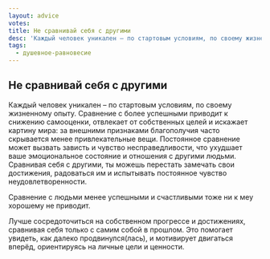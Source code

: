 ```yaml
---
layout: advice
votes:
title: Не сравнивай себя с другими
desc: 'Каждый человек уникален – по стартовым условиям, по своему жизненному опыту.  Сравнение с более успешными приводит к снижению самооценки, отвлекает от собственных целей и искажает картину мира: за внешними признаками благополучия часто скрывается менее привлекательные вещи.'
tags:
  - душевное-равновесие
---
```


## Не сравнивай себя с другими

Каждый человек уникален – по стартовым условиям, по своему жизненному опыту.  Сравнение с более успешными приводит к снижению самооценки, отвлекает от собственных целей и искажает картину мира: за внешними признаками благополучия часто скрывается менее привлекательные вещи. Постоянное сравнение может вызвать зависть и чувство несправедливости, что ухудшает ваше эмоциональное состояние и отношения с другими людьми. Сравнивая себя с другими, ты можешь перестать замечать свои достижения, радоваться им и испытывать постоянное чувство неудовлетворенности.

Сравнение с людьми менее успешными и счастливыми тоже ни к меу хорошему не приводит.

Лучше сосредоточиться на собственном прогрессе и достижениях, сравнивая себя только с самим собой в прошлом. Это помогает увидеть, как далеко продвинулся(лась), и мотивирует двигаться вперёд, ориентируясь на личные цели и ценности.
